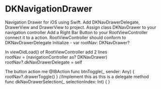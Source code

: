 # DKNavigationDrawer
Navigation Drawer for iOS using Swift. 
Add DKNavDrawerDelegate, DrawerView and DrawerView to project.
Assign class DKNavDrawer to your navigation controller
Add a Right Bar Button to your RootViewController connect it to a action.
RootViewController should conform to DKNavDrawerDelegate
Initialize -  var rootNav: DKNavDrawer?
 

In viewDidLoad() of RootViewController add 2 lines  
 rootNav = (navigationController as? DKNavDrawer)
 rootNav?.dkNavDrawerDelegate = self


The button action me
@IBAction func btnToggle(_ sender: Any) {
          rootNav?.drawerToggle()
    }
    //Implement this as this is a delegate method
       func dkNavDrawerSelection(_ selectionIndex: Int) {
    }
